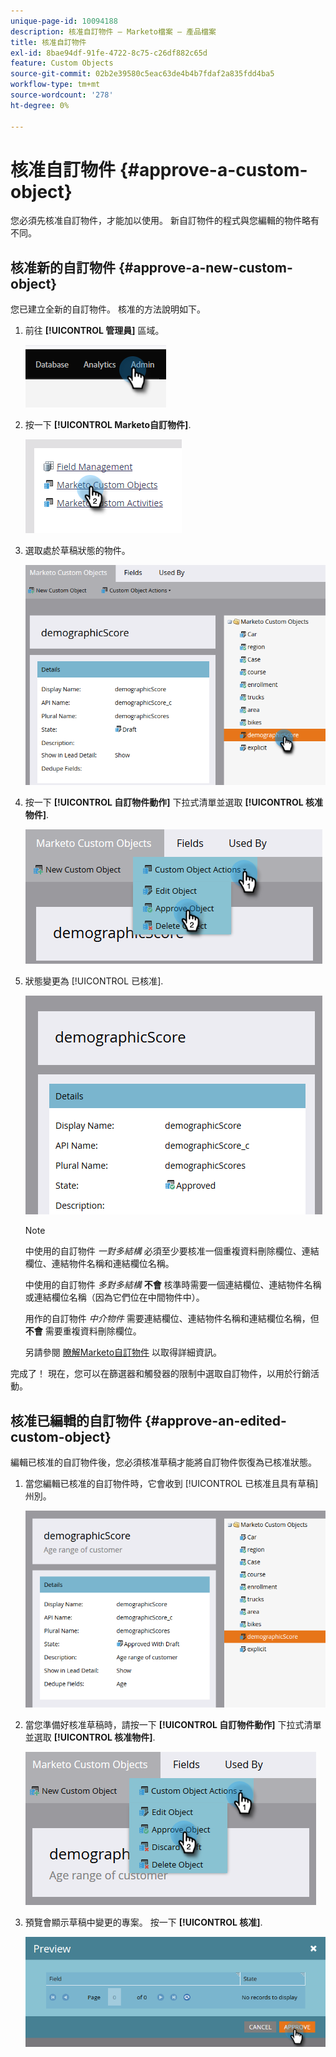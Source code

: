 ```yaml
---
unique-page-id: 10094188
description: 核准自訂物件 — Marketo檔案 — 產品檔案
title: 核准自訂物件
exl-id: 8bae94df-91fe-4722-8c75-c26df882c65d
feature: Custom Objects
source-git-commit: 02b2e39580c5eac63de4b4b7fdaf2a835fdd4ba5
workflow-type: tm+mt
source-wordcount: '278'
ht-degree: 0%

---
```


# 核准自訂物件 {#approve-a-custom-object}

您必須先核准自訂物件，才能加以使用。 新自訂物件的程式與您編輯的物件略有不同。

## 核准新的自訂物件 {#approve-a-new-custom-object}

您已建立全新的自訂物件。 核准的方法說明如下。

1. 前往 **[!UICONTROL 管理員]** 區域。

   ![](assets/approve-a-custom-object-1.png)

1. 按一下 **[!UICONTROL Marketo自訂物件]**.

   ![](assets/approve-a-custom-object-2.png)

1. 選取處於草稿狀態的物件。

   ![](assets/approve-a-custom-object-3.png)

1. 按一下 **[!UICONTROL 自訂物件動作]** 下拉式清單並選取 **[!UICONTROL 核准物件]**.

   ![](assets/approve-a-custom-object-4.png)

1. 狀態變更為 [!UICONTROL 已核准].

   ![](assets/approve-a-custom-object-5.png)

   >[!NOTE]
   >
   >中使用的自訂物件 _一對多結構_ 必須至少要核准一個重複資料刪除欄位、連結欄位、連結物件名稱和連結欄位名稱。
   >
   >中使用的自訂物件 _多對多結構_ **不會** 核準時需要一個連結欄位、連結物件名稱或連結欄位名稱（因為它們位在中間物件中）。
   >
   >用作的自訂物件 _中介物件_ 需要連結欄位、連結物件名稱和連結欄位名稱，但 **不會** 需要重複資料刪除欄位。
   >
   >另請參閱 [瞭解Marketo自訂物件](/help/marketo/product-docs/administration/marketo-custom-objects/understanding-marketo-custom-objects.md) 以取得詳細資訊。

完成了！ 現在，您可以在篩選器和觸發器的限制中選取自訂物件，以用於行銷活動。

## 核准已編輯的自訂物件 {#approve-an-edited-custom-object}

編輯已核准的自訂物件後，您必須核准草稿才能將自訂物件恢復為已核准狀態。

1. 當您編輯已核准的自訂物件時，它會收到 [!UICONTROL 已核准且具有草稿] 州別。

   ![](assets/approve-a-custom-object-6.png)

1. 當您準備好核准草稿時，請按一下 **[!UICONTROL 自訂物件動作]** 下拉式清單並選取 **[!UICONTROL 核准物件]**.

   ![](assets/approve-a-custom-object-7.png)

1. 預覽會顯示草稿中變更的專案。 按一下 **[!UICONTROL 核准]**.

   ![](assets/approve-a-custom-object-8.png)
